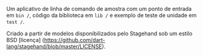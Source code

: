 Um aplicativo de linha de comando de amostra com um ponto de entrada em `bin /`, código da biblioteca
em `lib /` e exemplo de teste de unidade em `test /`.

Criado a partir de modelos disponibilizados pelo Stagehand sob um estilo BSD
[licença] (https://github.com/dart-lang/stagehand/blob/master/LICENSE).